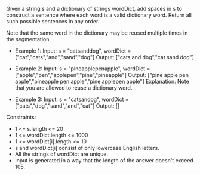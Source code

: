 Given a string s and a dictionary of strings wordDict, add spaces in s to construct a sentence where each word is a
valid dictionary word. Return all such possible sentences in any order.

Note that the same word in the dictionary may be reused multiple times in the segmentation.

- Example 1:
  Input: s = "catsanddog", wordDict = ["cat","cats","and","sand","dog"]
  Output: ["cats and dog","cat sand dog"]

- Example 2:
  Input: s = "pineapplepenapple", wordDict = ["apple","pen","applepen","pine","pineapple"]
  Output: ["pine apple pen apple","pineapple pen apple","pine applepen apple"]
  Explanation: Note that you are allowed to reuse a dictionary word.

- Example 3:
  Input: s = "catsandog", wordDict = ["cats","dog","sand","and","cat"]
  Output: []

Constraints:

- 1 <= s.length <= 20
- 1 <= wordDict.length <= 1000
- 1 <= wordDict[i].length <= 10
- s and wordDict[i] consist of only lowercase English letters.
- All the strings of wordDict are unique.
- Input is generated in a way that the length of the answer doesn't exceed 105.
